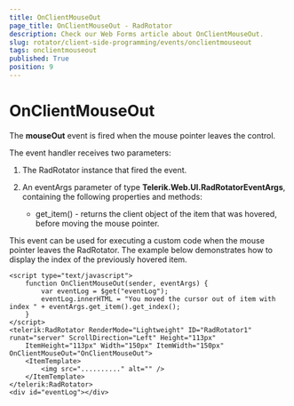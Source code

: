 ```yaml
---
title: OnClientMouseOut
page_title: OnClientMouseOut - RadRotator
description: Check our Web Forms article about OnClientMouseOut.
slug: rotator/client-side-programming/events/onclientmouseout
tags: onclientmouseout
published: True
position: 9
---
```


# OnClientMouseOut

The **mouseOut** event is fired when the mouse pointer leaves the control.

The event handler receives two parameters:

1. The RadRotator instance that fired the event.

1. An eventArgs parameter of type **Telerik.Web.UI.RadRotatorEventArgs**, containing the following properties and methods:

	* get_item() - returns the client object of the item that was hovered, before moving the mouse pointer.

This event can be used for executing a custom code when the mouse pointer leaves the RadRotator. The example below demonstrates how to display the index of the previously hovered item.

````ASP.NET
<script type="text/javascript">
	function OnClientMouseOut(sender, eventArgs) {
		var eventLog = $get("eventLog");
		eventLog.innerHTML = "You moved the cursor out of item with index " + eventArgs.get_item().get_index();
	}
</script>
<telerik:RadRotator RenderMode="Lightweight" ID="RadRotator1" runat="server" ScrollDirection="Left" Height="113px"
	ItemHeight="113px" Width="150px" ItemWidth="150px" OnClientMouseOut="OnClientMouseOut">
	<ItemTemplate>
		<img src=".........." alt="" />
	</ItemTemplate>
</telerik:RadRotator>
<div id="eventLog"></div>
````


